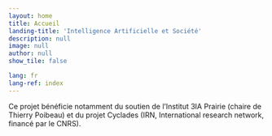 ```yaml
---
layout: home
title: Accueil
landing-title: 'Intelligence Artificielle et Société'
description: null
image: null
author: null
show_tile: false

lang: fr
lang-ref: index
---
```


Ce projet bénéficie notamment du soutien de l’Institut 3IA Prairie (chaire de Thierry Poibeau) et du projet Cyclades (IRN, International research network, financé par le CNRS).
